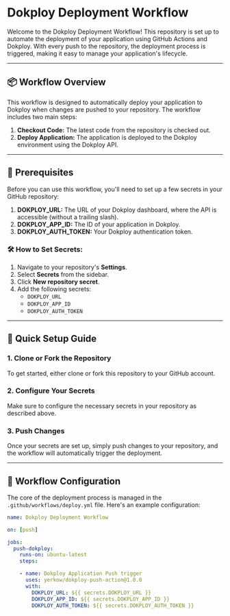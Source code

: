 # Dokploy Deployment Workflow

Welcome to the Dokploy Deployment Workflow! This repository is set up to automate the deployment of your application using GitHub Actions and Dokploy. With every push to the repository, the deployment process is triggered, making it easy to manage your application's lifecycle.

---

## 📦 **Workflow Overview**

This workflow is designed to automatically deploy your application to Dokploy when changes are pushed to your repository. The workflow includes two main steps:

1. **Checkout Code:** The latest code from the repository is checked out.
2. **Deploy Application:** The application is deployed to the Dokploy environment using the Dokploy API.

---

## 🔑 **Prerequisites**

Before you can use this workflow, you'll need to set up a few secrets in your GitHub repository:

1. **DOKPLOY_URL:** The URL of your Dokploy dashboard, where the API is accessible (without a trailing slash).
2. **DOKPLOY_APP_ID:** The ID of your application in Dokploy.
3. **DOKPLOY_AUTH_TOKEN:** Your Dokploy authentication token.

### 🛠️ How to Set Secrets:

1. Navigate to your repository's **Settings**.
2. Select **Secrets** from the sidebar.
3. Click **New repository secret**.
4. Add the following secrets:
   - `DOKPLOY_URL`
   - `DOKPLOY_APP_ID`
   - `DOKPLOY_AUTH_TOKEN`

---

## 🚀 **Quick Setup Guide**

### 1. **Clone or Fork the Repository**

To get started, either clone or fork this repository to your GitHub account.

### 2. **Configure Your Secrets**

Make sure to configure the necessary secrets in your repository as described above.

### 3. **Push Changes**

Once your secrets are set up, simply push changes to your repository, and the workflow will automatically trigger the deployment.

---

## 📝 **Workflow Configuration**

The core of the deployment process is managed in the `.github/workflows/deploy.yml` file. Here's an example configuration:

```yaml
name: Dokploy Deployment Workflow

on: [push]

jobs:
  push-dokploy:
    runs-on: ubuntu-latest
    steps:

    - name: Dokploy Application Push trigger
      uses: yerkow/dokploy-push-action@1.0.0
      with:
        DOKPLOY_URL: ${{ secrets.DOKPLOY_URL }}
        DOKPLOY_APP_ID: ${{ secrets.DOKPLOY_APP_ID }}
        DOKPLOY_AUTH_TOKEN: ${{ secrets.DOKPLOY_AUTH_TOKEN }}